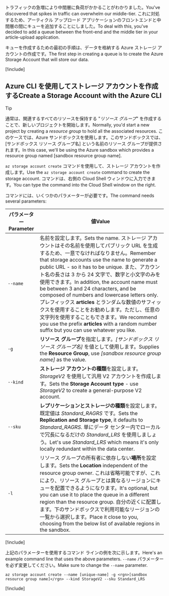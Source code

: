 <span data-ttu-id="c3125-101">トラフィックの急増により中間層に負荷がかかることがわかりました。</span><span class="sxs-lookup"><span data-stu-id="c3125-101">You've discovered that spikes in traffic can overwhelm our middle-tier.</span></span> <span data-ttu-id="c3125-102">これに対処するため、アーティクル アップロード アプリケーションのフロントエンドと中間層の間にキューを追加することにしました。</span><span class="sxs-lookup"><span data-stu-id="c3125-102">To deal with this, you've decided to add a queue between the front-end and the middle tier in your article-upload application.</span></span>

<span data-ttu-id="c3125-103">キューを作成するための最初の手順は、データを格納する Azure ストレージ アカウントの作成です。</span><span class="sxs-lookup"><span data-stu-id="c3125-103">The first step in creating a queue is to create the Azure Storage Account that will store our data.</span></span>

<!-- Activate the sandbox -->
[!include[](../../../includes/azure-sandbox-activate.md)]

## <a name="create-a-storage-account-with-the-azure-cli"></a><span data-ttu-id="c3125-104">Azure CLI を使用してストレージ アカウントを作成する</span><span class="sxs-lookup"><span data-stu-id="c3125-104">Create a Storage Account with the Azure CLI</span></span>

> [!TIP] 
> <span data-ttu-id="c3125-105">通常は、関連するすべてのリソースを保持する "_リソース グループ_" を作成することで、新しいプロジェクトを開始します。</span><span class="sxs-lookup"><span data-stu-id="c3125-105">Normally, you'd start a new project by creating a _resource group_ to hold all the associated resources.</span></span> <span data-ttu-id="c3125-106">このケースでは、Azure サンドボックスを使用します。このサンドボックスでは、<rgn>[サンドボックス リソース グループ名]</rgn> という名前のリソース グループが提供されます。</span><span class="sxs-lookup"><span data-stu-id="c3125-106">In this case, we'll be using the Azure sandbox which provides a resource group named <rgn>[sandbox resource group name]</rgn>.</span></span>

<span data-ttu-id="c3125-107">`az storage account create` コマンドを使用して、ストレージ アカウントを作成します。</span><span class="sxs-lookup"><span data-stu-id="c3125-107">Use the `az storage account create` command to create the storage account.</span></span> <span data-ttu-id="c3125-108">コマンドは、右側の Cloud Shell ウィンドウに入力できます。</span><span class="sxs-lookup"><span data-stu-id="c3125-108">You can type the command into the Cloud Shell window on the right.</span></span>

<span data-ttu-id="c3125-109">コマンドには、いくつかのパラメーターが必要です。</span><span class="sxs-lookup"><span data-stu-id="c3125-109">The command needs several parameters:</span></span>

| <span data-ttu-id="c3125-110">パラメーター</span><span class="sxs-lookup"><span data-stu-id="c3125-110">Parameter</span></span> | <span data-ttu-id="c3125-111">値</span><span class="sxs-lookup"><span data-stu-id="c3125-111">Value</span></span> |
|-----------|-------|
| `--name`  | <span data-ttu-id="c3125-112">名前を設定します。</span><span class="sxs-lookup"><span data-stu-id="c3125-112">Sets the name.</span></span> <span data-ttu-id="c3125-113">ストレージ アカウントはその名前を使用してパブリック URL を生成するため、一意でなければなりません。</span><span class="sxs-lookup"><span data-stu-id="c3125-113">Remember that storage accounts use the name to generate a public URL - so it has to be unique.</span></span> <span data-ttu-id="c3125-114">また、アカウント名の長さは 3 から 24 文字で、数字と小文字のみを使用できます。</span><span class="sxs-lookup"><span data-stu-id="c3125-114">In addition, the account name must be between 3 and 24 characters, and be composed of numbers and lowercase letters only.</span></span> <span data-ttu-id="c3125-115">プレフィックス **articles** とランダムな数値のサフィックスを使用することをお勧めします。ただし、任意の文字列を使用することもできます。</span><span class="sxs-lookup"><span data-stu-id="c3125-115">We recommend you use the prefix **articles** with a random number suffix but you can use whatever you like.</span></span> |
| `-g`        | <span data-ttu-id="c3125-116">**リソース グループ**を指定します。_<rgn>[サンドボックス リソース グループ名]</rgn>_ を値として使用します。</span><span class="sxs-lookup"><span data-stu-id="c3125-116">Supplies the **Resource Group**, use _<rgn>[sandbox resource group name]</rgn>_ as the value.</span></span> |
| `--kind`    | <span data-ttu-id="c3125-117">**ストレージ アカウントの種類**を設定します。_StorageV2_ を使用して汎用 V2 アカウントを作成します。</span><span class="sxs-lookup"><span data-stu-id="c3125-117">Sets the **Storage Account type** - use _StorageV2_ to create a general-purpose V2 account.</span></span> |
| `--sku`     | <span data-ttu-id="c3125-118">**レプリケーションとストレージの種類**を設定します。既定値は _Standard_RAGRS_ です。</span><span class="sxs-lookup"><span data-stu-id="c3125-118">Sets the **Replication and Storage type**, it defaults to _Standard_RAGRS_.</span></span> <span data-ttu-id="c3125-119">単にデータ センター内でローカルで冗長になるだけの _Standard_LRS_ を使用しましょう。</span><span class="sxs-lookup"><span data-stu-id="c3125-119">Let's use _Standard_LRS_ which means it's only locally redundant within the data center.</span></span> |
| `-l`        | <span data-ttu-id="c3125-120">リソース グループの所有者に依存しない**場所**を設定します。</span><span class="sxs-lookup"><span data-stu-id="c3125-120">Sets the **Location** independent of the resource group owner.</span></span> <span data-ttu-id="c3125-121">これは省略可能ですが、これにより、リソース グループとは異なるリージョンにキューを配置できるようになります。</span><span class="sxs-lookup"><span data-stu-id="c3125-121">It's optional, but you can use it to place the queue in a different region than the resource group.</span></span> <span data-ttu-id="c3125-122">自分の近くに配置します。下のサンドボックスで利用可能なリージョンの一覧から選択します。</span><span class="sxs-lookup"><span data-stu-id="c3125-122">Place it close to you, choosing from the below list of available regions in the sandbox.</span></span> |

<!-- Resource selection -->
[!include[](../../../includes/azure-sandbox-regions-first-mention-note.md)]

<span data-ttu-id="c3125-123">上記のパラメーターを使用するコマンド ラインの例を次に示します。</span><span class="sxs-lookup"><span data-stu-id="c3125-123">Here's an example command line that uses the above parameters.</span></span> <span data-ttu-id="c3125-124">`--name` パラメーターを必ず変更してください。</span><span class="sxs-lookup"><span data-stu-id="c3125-124">Make sure to change the `--name` parameter.</span></span>

```azurecli
az storage account create --name [unique-name] -g <rgn>[sandbox resource group name]</rgn> --kind StorageV2 --sku Standard_LRS
```

<!-- Paste tip-->
[!include[](../../../includes/azure-cloudshell-copy-paste-tip.md)]
